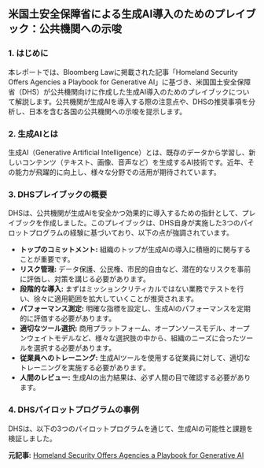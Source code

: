 ## 米国土安全保障省による生成AI導入のためのプレイブック：公共機関への示唆

### 1. はじめに

本レポートでは、Bloomberg Lawに掲載された記事「Homeland Security Offers Agencies a Playbook for Generative AI」に基づき、米国国土安全保障省（DHS）が公共機関向けに作成した生成AI導入のためのプレイブックについて解説します。公共機関が生成AIを導入する際の注意点や、DHSの推奨事項を分析し、日本を含む各国の公共機関への示唆を提示します。

### 2. 生成AIとは

生成AI（Generative Artificial Intelligence）とは、既存のデータから学習し、新しいコンテンツ（テキスト、画像、音声など）を生成するAI技術です。近年、その能力が飛躍的に向上し、様々な分野での活用が期待されています。

### 3. DHSプレイブックの概要

DHSは、公共機関が生成AIを安全かつ効果的に導入するための指針として、プレイブックを作成しました。このプレイブックは、DHS自身が実施した3つのパイロットプログラムの経験に基づいており、以下の点が強調されています。

*   **トップのコミットメント:** 組織のトップが生成AIの導入に積極的に関与することが重要です。
*   **リスク管理:** データ保護、公民権、市民的自由など、潜在的なリスクを事前に評価し、対策を講じる必要があります。
*   **段階的な導入:** まずはミッションクリティカルではない業務でテストを行い、徐々に適用範囲を拡大していくことが推奨されます。
*   **パフォーマンス測定:** 明確な指標を設定し、生成AIのパフォーマンスを定期的に評価する必要があります。
*   **適切なツール選択:** 商用プラットフォーム、オープンソースモデル、オープンウェイトモデルなど、様々な選択肢の中から、組織のニーズに合ったツールを選択する必要があります。
*   **従業員へのトレーニング:** 生成AIツールを使用する従業員に対して、適切なトレーニングを実施する必要があります。
*   **人間のレビュー:** 生成AIの出力結果は、必ず人間の目で確認する必要があります。

### 4. DHSパイロットプログラムの事例

DHSは、以下の3つのパイロットプログラムを通じて、生成AIの可能性と課題を検証しました。

**元記事:** [Homeland Security Offers Agencies a Playbook for Generative AI](https://news.bloomberglaw.com/us-law-week/homeland-security-offers-agencies-a-playbook-for-generative-ai)
